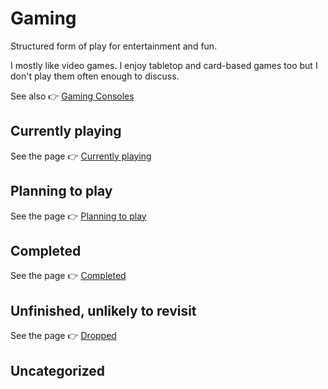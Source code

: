 # Gaming

Structured form of play for entertainment and fun.

I mostly like video games. I enjoy tabletop and card-based games too but I don't play them often enough to discuss.

See also 👉 [Gaming Consoles](../gaming-consoles/)

## Currently playing

See the page 👉 [Currently playing](./currently-playing/)

## Planning to play

See the page 👉 [Planning to play](./planning-to-play/)

## Completed

See the page 👉 [Completed](./completed/)

## Unfinished, unlikely to revisit

See the page 👉 [Dropped](./dropped/)

## Uncategorized
